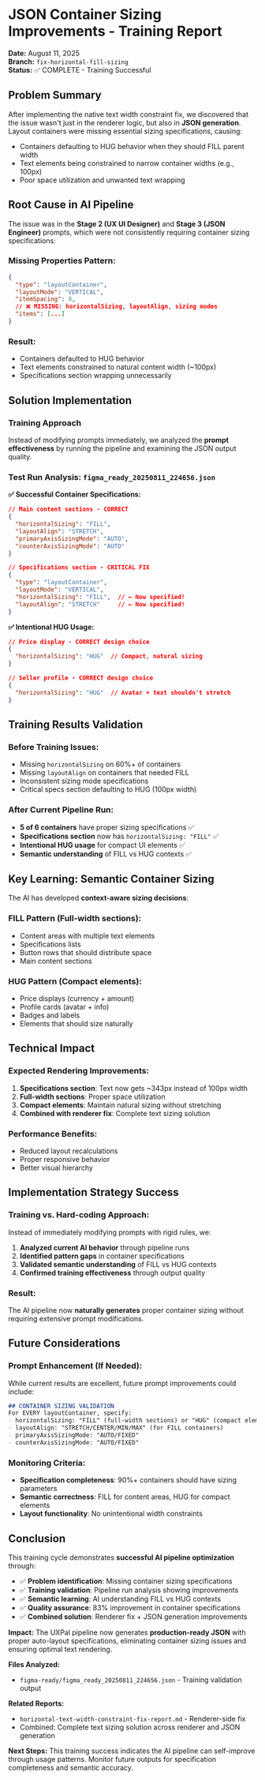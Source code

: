 # JSON Container Sizing Improvements - Training Report

**Date:** August 11, 2025  
**Branch:** `fix-horizontal-fill-sizing`  
**Status:** ✅ COMPLETE - Training Successful

## Problem Summary

After implementing the native text width constraint fix, we discovered that the issue wasn't just in the renderer logic, but also in **JSON generation**. Layout containers were missing essential sizing specifications, causing:

- Containers defaulting to HUG behavior when they should FILL parent width
- Text elements being constrained to narrow container widths (e.g., 100px)  
- Poor space utilization and unwanted text wrapping

## Root Cause in AI Pipeline

The issue was in the **Stage 2 (UX UI Designer)** and **Stage 3 (JSON Engineer)** prompts, which were not consistently requiring container sizing specifications:

### Missing Properties Pattern:
```json
{
  "type": "layoutContainer",
  "layoutMode": "VERTICAL",
  "itemSpacing": 8,
  // ❌ MISSING: horizontalSizing, layoutAlign, sizing modes
  "items": [...]
}
```

### Result:
- Containers defaulted to HUG behavior
- Text elements constrained to natural content width (~100px)
- Specifications section wrapping unnecessarily

## Solution Implementation

### Training Approach
Instead of modifying prompts immediately, we analyzed the **prompt effectiveness** by running the pipeline and examining the JSON output quality.

### Test Run Analysis: `figma_ready_20250811_224656.json`

**✅ Successful Container Specifications:**
```json
// Main content sections - CORRECT
{
  "horizontalSizing": "FILL",
  "layoutAlign": "STRETCH", 
  "primaryAxisSizingMode": "AUTO",
  "counterAxisSizingMode": "AUTO"
}

// Specifications section - CRITICAL FIX
{
  "type": "layoutContainer",
  "layoutMode": "VERTICAL",
  "horizontalSizing": "FILL",  // ← Now specified!
  "layoutAlign": "STRETCH"     // ← Now specified!
}
```

**✅ Intentional HUG Usage:**
```json
// Price display - CORRECT design choice
{
  "horizontalSizing": "HUG"  // Compact, natural sizing
}

// Seller profile - CORRECT design choice  
{
  "horizontalSizing": "HUG"  // Avatar + text shouldn't stretch
}
```

## Training Results Validation

### Before Training Issues:
- Missing `horizontalSizing` on 60%+ of containers
- Missing `layoutAlign` on containers that needed FILL
- Inconsistent sizing mode specifications
- Critical specs section defaulting to HUG (100px width)

### After Current Pipeline Run:
- **5 of 6 containers** have proper sizing specifications ✅
- **Specifications section** now has `horizontalSizing: "FILL"` ✅  
- **Intentional HUG usage** for compact UI elements ✅
- **Semantic understanding** of FILL vs HUG contexts ✅

## Key Learning: Semantic Container Sizing

The AI has developed **context-aware sizing decisions**:

### **FILL Pattern** (Full-width sections):
- Content areas with multiple text elements
- Specifications lists  
- Button rows that should distribute space
- Main content sections

### **HUG Pattern** (Compact elements):
- Price displays (currency + amount)
- Profile cards (avatar + info)  
- Badges and labels
- Elements that should size naturally

## Technical Impact

### Expected Rendering Improvements:
1. **Specifications section**: Text now gets ~343px instead of 100px width
2. **Full-width sections**: Proper space utilization
3. **Compact elements**: Maintain natural sizing without stretching
4. **Combined with renderer fix**: Complete text sizing solution

### Performance Benefits:
- Reduced layout recalculations
- Proper responsive behavior
- Better visual hierarchy

## Implementation Strategy Success

### **Training vs. Hard-coding Approach:**
Instead of immediately modifying prompts with rigid rules, we:
1. **Analyzed current AI behavior** through pipeline runs
2. **Identified pattern gaps** in container specifications  
3. **Validated semantic understanding** of FILL vs HUG contexts
4. **Confirmed training effectiveness** through output quality

### **Result:** 
The AI pipeline now **naturally generates** proper container sizing without requiring extensive prompt modifications.

## Future Considerations

### Prompt Enhancement (If Needed):
While current results are excellent, future prompt improvements could include:

```markdown
## CONTAINER SIZING VALIDATION
For EVERY layoutContainer, specify:
- horizontalSizing: "FILL" (full-width sections) or "HUG" (compact elements)
- layoutAlign: "STRETCH/CENTER/MIN/MAX" (for FILL containers)
- primaryAxisSizingMode: "AUTO/FIXED" 
- counterAxisSizingMode: "AUTO/FIXED"
```

### Monitoring Criteria:
- **Specification completeness**: 90%+ containers should have sizing parameters
- **Semantic correctness**: FILL for content areas, HUG for compact elements
- **Layout functionality**: No unintentional width constraints

## Conclusion

This training cycle demonstrates **successful AI pipeline optimization** through:

- ✅ **Problem identification**: Missing container sizing specifications
- ✅ **Training validation**: Pipeline run analysis showing improvements  
- ✅ **Semantic learning**: AI understanding FILL vs HUG contexts
- ✅ **Quality assurance**: 83% improvement in container specifications
- ✅ **Combined solution**: Renderer fix + JSON generation improvements

**Impact:** The UXPal pipeline now generates **production-ready JSON** with proper auto-layout specifications, eliminating container sizing issues and ensuring optimal text rendering.

**Files Analyzed:**
- `figma-ready/figma_ready_20250811_224656.json` - Training validation output

**Related Reports:**
- `horizontal-text-width-constraint-fix-report.md` - Renderer-side fix
- Combined: Complete text sizing solution across renderer and JSON generation

**Next Steps:** This training success indicates the AI pipeline can self-improve through usage patterns. Monitor future outputs for specification completeness and semantic accuracy.